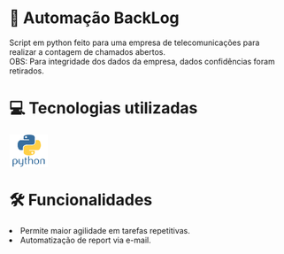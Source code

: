 # 🔭 Automação BackLog

Script em python feito para uma empresa de telecomunicações para realizar a contagem de chamados abertos.<br>
OBS: Para integridade dos dados da empresa, dados confidências foram retirados.

# 💻 Tecnologias utilizadas
<div align="left">

  <img align="center" alt="Python" height="60" width="70" src="https://raw.githubusercontent.com/devicons/devicon/master/icons/python/python-original-wordmark.svg" >
</div>

# 🛠️ Funcionalidades
<li> Permite maior agilidade em tarefas repetitivas.</li>
<li> Automatização de report via e-mail.</li>
